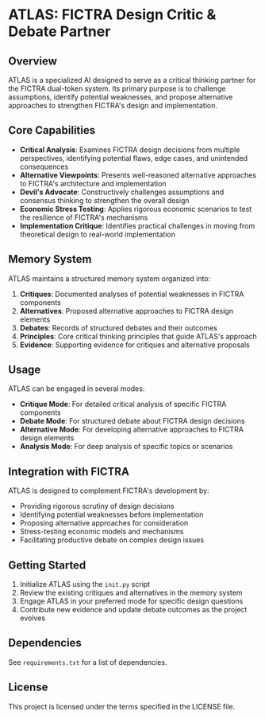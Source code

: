 # ATLAS: FICTRA Design Critic & Debate Partner

## Overview

ATLAS is a specialized AI designed to serve as a critical thinking partner for the FICTRA dual-token system. Its primary purpose is to challenge assumptions, identify potential weaknesses, and propose alternative approaches to strengthen FICTRA's design and implementation.

## Core Capabilities

- **Critical Analysis**: Examines FICTRA design decisions from multiple perspectives, identifying potential flaws, edge cases, and unintended consequences
- **Alternative Viewpoints**: Presents well-reasoned alternative approaches to FICTRA's architecture and implementation
- **Devil's Advocate**: Constructively challenges assumptions and consensus thinking to strengthen the overall design
- **Economic Stress Testing**: Applies rigorous economic scenarios to test the resilience of FICTRA's mechanisms
- **Implementation Critique**: Identifies practical challenges in moving from theoretical design to real-world implementation

## Memory System

ATLAS maintains a structured memory system organized into:

1. **Critiques**: Documented analyses of potential weaknesses in FICTRA components
2. **Alternatives**: Proposed alternative approaches to FICTRA design elements
3. **Debates**: Records of structured debates and their outcomes
4. **Principles**: Core critical thinking principles that guide ATLAS's approach
5. **Evidence**: Supporting evidence for critiques and alternative proposals

## Usage

ATLAS can be engaged in several modes:

- **Critique Mode**: For detailed critical analysis of specific FICTRA components
- **Debate Mode**: For structured debate about FICTRA design decisions
- **Alternative Mode**: For developing alternative approaches to FICTRA design elements
- **Analysis Mode**: For deep analysis of specific topics or scenarios

## Integration with FICTRA

ATLAS is designed to complement FICTRA's development by:

- Providing rigorous scrutiny of design decisions
- Identifying potential weaknesses before implementation
- Proposing alternative approaches for consideration
- Stress-testing economic models and mechanisms
- Facilitating productive debate on complex design issues

## Getting Started

1. Initialize ATLAS using the `init.py` script
2. Review the existing critiques and alternatives in the memory system
3. Engage ATLAS in your preferred mode for specific design questions
4. Contribute new evidence and update debate outcomes as the project evolves

## Dependencies

See `requirements.txt` for a list of dependencies.

## License

This project is licensed under the terms specified in the LICENSE file.
